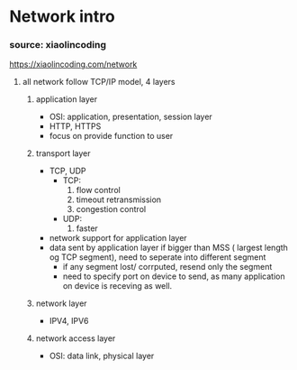 # Network intro
### source: xiaolincoding
https://xiaolincoding.com/network

1. all network follow TCP/IP model, 4 layers
    1. application layer
        - OSI: application, presentation, session layer
        - HTTP, HTTPS
        - focus on provide function to user

    2. transport layer
        - TCP, UDP
            - TCP: 
                1. flow control
                2. timeout retransmission
                3. congestion control
            - UDP:
                1. faster
        - network support for application layer
        - data sent by application layer if bigger than MSS ( largest length og TCP segment), need to seperate into different segment
            - if any segment lost/ corrputed, resend only the segment
            - need to specify port on device to send, as many application on device is receving as well.

    3. network layer
        - IPV4, IPV6

    4. network access layer
        - OSI: data link, physical layer